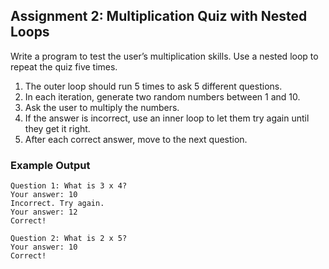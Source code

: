 ## Assignment 2: Multiplication Quiz with Nested Loops

Write a program to test the user’s multiplication skills. Use a nested loop to repeat the quiz five times.

1. The outer loop should run 5 times to ask 5 different questions.
2. In each iteration, generate two random numbers between 1 and 10.
3. Ask the user to multiply the numbers.
4. If the answer is incorrect, use an inner loop to let them try again until they get it right.
5. After each correct answer, move to the next question.

### Example Output

```plaintext
Question 1: What is 3 x 4?
Your answer: 10
Incorrect. Try again.
Your answer: 12
Correct!

Question 2: What is 2 x 5?
Your answer: 10
Correct!
```